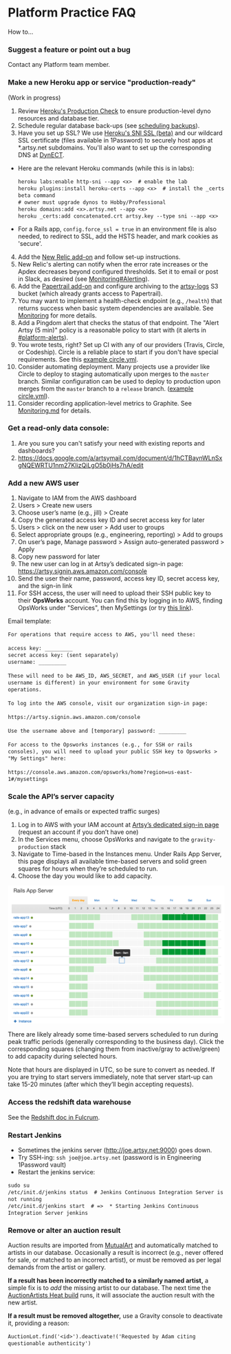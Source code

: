# Platform Practice FAQ

How to...

### Suggest a feature or point out a bug
Contact any Platform team member.

### Make a new Heroku app or service "production-ready"

(Work in progress)

1. Review [Heroku's Production Check](https://devcenter.heroku.com/articles/production-check) to ensure production-level dyno resources and database tier.
2. Schedule regular database back-ups (see [scheduling backups](https://devcenter.heroku.com/articles/heroku-postgres-backups#scheduling-backups)).
3. Have you set up SSL? We use [Heroku's SNI SSL (beta)](https://devcenter.heroku.com/articles/ssl-beta) and our wildcard SSL certificate (files available in 1Password) to securely host apps at *.artsy.net subdomains. You'll also want to set up the corresponding DNS at [DynECT](https://manage.dynect.net/).
  - Here are the relevant Heroku commands (while this is in labs):
      ```
      heroku labs:enable http-sni --app <x>  # enable the lab
      heroku plugins:install heroku-certs --app <x>  # install the _certs beta command
      # owner must upgrade dynos to Hobby/Professional
      heroku domains:add <x>.artsy.net --app <x>
      heroku _certs:add concatenated.crt artsy.key --type sni --app <x>
      ```
  - For a Rails app, `config.force_ssl = true` in an environment file is also needed, to redirect to SSL, add the HSTS header, and mark cookies as 'secure'.
4. Add the [New Relic add-on](https://elements.heroku.com/addons/newrelic) and follow set-up instructions.
5. New Relic's alerting can notify when the error rate increases or the Apdex decreases beyond configured thresholds. Set it to email or post in Slack, as desired (see [Monitoring#Alerting](Monitoring.md#alerting)).
6. Add the [Papertrail add-on](https://elements.heroku.com/addons/papertrail) and configure archiving to the [artsy-logs](https://console.aws.amazon.com/s3/home?region=us-east-1&bucket=artsy-logs) S3 bucket (which already grants access to Papertrail).
7. You may want to implement a health-check endpoint (e.g., `/health`) that returns success when basic system dependencies are available.  See [Monitoring](./Monitoring.md#alerting) for more details.
8. Add a Pingdom alert that checks the status of that endpoint. The "Alert Artsy (5 min)" policy is a reasonable policy to start with (it alerts in [#platform-alerts](https://artsy.slack.com/messages/platform-alerts)).
9. You wrote tests, right? Set up CI with any of our providers (Travis, Circle, or Codeship). Circle is a reliable place to start if you don't have special requirements. See this [example circle.yml](https://github.com/artsy/impulse/blob/master/circle.yml).
10. Consider automating deployment. Many projects use a provider like Circle to deploy to staging automatically upon merges to the `master` branch. Similar configuration can be used to deploy to production upon merges from the `master` branch to a `release` branch. ([example circle.yml](https://github.com/artsy/impulse/blob/master/circle.yml)).
11. Consider recording application-level metrics to Graphite. See [Monitoring.md](Monitoring.md) for details.

### Get a read-only data console:
1. Are you sure you can't satisfy your need with existing reports and dashboards?
2. https://docs.google.com/a/artsymail.com/document/d/1hCTBaynWLnSxgNQEWRTU1nm27KIizQiLgO5b0jHs7hA/edit

### Add a new AWS user
1. Navigate to IAM from the AWS dashboard
2. Users > Create new users
3. Choose user’s name (e.g., jill) > Create
4. Copy the generated access key ID and secret access key for later
5. Users > click on the new user > Add user to groups
6. Select appropriate groups (e.g., engineering, reporting) > Add to groups
7. On user’s page, Manage password > Assign auto-generated password > Apply
8. Copy new password for later
9. The new user can log in at Artsy’s dedicated sign-in page: https://artsy.signin.aws.amazon.com/console
10. Send the user their name, password, access key ID, secret access key, and the sign-in link
11. For SSH access, the user will need to upload their SSH public key to their **OpsWorks** account. You can find this by logging in to AWS, finding OpsWorks under "Services", then MySettings (or try [this link](https://console.aws.amazon.com/opsworks/home?region=us-east-1#/mysettings)).

Email template:

    For operations that require access to AWS, you'll need these:
    
    access key: _________
    secret access key: (sent separately)
    username: _________
    
    These will need to be AWS_ID, AWS_SECRET, and AWS_USER (if your local username is different) in your environment for some Gravity operations.
    
    To log into the AWS console, visit our organization sign-in page:
    
    https://artsy.signin.aws.amazon.com/console
    
    Use the username above and [temporary] password: _________
    
    For access to the Opsworks instances (e.g., for SSH or rails consoles), you will need to upload your public SSH key to Opsworks > "My Settings" here:
    
    https://console.aws.amazon.com/opsworks/home?region=us-east-1#/mysettings


### Scale the API’s server capacity
(e.g., in advance of emails or expected traffic surges)

1. Log in to AWS with your IAM account at [Artsy’s dedicated sign-in page](https://artsy.signin.aws.amazon.com/console) (request an account if you don’t have one)
2. In the Services menu, choose OpsWorks and navigate to the `gravity-production` stack
3. Navigate to Time-based in the Instances menu. Under Rails App Server, this page displays all available time-based servers and solid green squares for hours when they’re scheduled to run.
4. Choose the day you would like to add capacity.

![adding instances UI](../images/platform_adding_instances.png)

There are likely already some time-based servers scheduled to run during peak traffic periods (generally corresponding to the business day). Click the corresponding squares (changing them from inactive/gray to active/green) to add capacity during selected hours.

Note that hours are displayed in UTC, so be sure to convert as needed.
If you are trying to start servers immediately, note that server start-up can take 15-20 minutes (after which they’ll begin accepting requests).

### Access the redshift data warehouse

See the [Redshift doc in Fulcrum](https://github.com/artsy/fulcrum/blob/master/doc/redshift.md).

### Restart Jenkins
* Sometimes the jenkins server (http://joe.artsy.net:9000) goes down.
* Try SSH-ing: `ssh joe@joe.artsy.net` (password is in Engineering 1Password vault)
* Restart the jenkins service:
```
sudo su
/etc/init.d/jenkins status  # Jenkins Continuous Integration Server is not running
/etc/init.d/jenkins start  # =>  * Starting Jenkins Continuous Integration Server jenkins
```

### Remove or alter an auction result

Auction results are imported from [MutualArt](http://www.mutualart.com/) and automatically matched to artists in our database. Occasionally a result is incorrect (e.g., never offered for sale, or matched to an incorrect artist), or must be removed as per legal demands from the artist or gallery.

**If a result has been incorrectly matched to a similarly named artist,** a simple fix is to _add_ the missing artist to our database. The next time the [AuctionArtists Heat build](https://github.com/artsy/heat/blob/master/app/models/resque/batch/auction_artists/batch.rb) runs, it will associate the auction result with the new artist.

**If a result must be removed altogether,** use a Gravity console to deactivate it, providing a reason:

    AuctionLot.find('<id>').deactivate!('Requested by Adam citing questionable authenticity')
